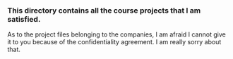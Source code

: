 ### This directory contains all the course projects that I am satisfied. 
As to the project files belonging to the companies, I am afraid I cannot give it to you because of the confidentiality agreement. I am really sorry about that. 
